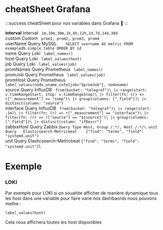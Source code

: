 # cheatSheet  Grafana
:::success
cheatSheet pour nos variables dans Grafana :tada:
:::

**interval**	Interval		``` 1m,10m,30m,1h,6h,12h,1d,7d,14d,30d```\
custom	Custom		``` prom1, prom2, prom3, prom4```\
userName	Query	MySQL```	SELECT username AS metric FROM exampledb.simple_table ORDER BY id```\
name	Query	Loki	``` label_names()```\
host	Query	Loki	``` label_values(host)```\
job	Query	Loki	``` label_values(job)```\
promNames	Query	Prometheus	``` label_names()```\
promJob	Query	Prometheus	``` label_values(job)```\
promHost	Query	Prometheus	``` label_values(node_uname_info{job="$promJob"}, nodename)```\
source	Query	InfluxDB	``` from(bucket: "telegraf")\
|> range(start: v.timeRangeStart, stop: v.timeRangeStop)\
|> filter(fn: (r) => r["_measurement"] == "snmp")\
|> group(columns: ["_field"])\
|> distinct(column: "source")```\
interface	Query	InfluxDB	``` from(bucket: "telegraf")\
|> range(start: -1m)\
|> filter(fn: (r) => r["_measurement"] == "interface")\
|> filter(fn: (r) => r["source"] == "${source}")\
|> group(columns: ["_field"])\
|> distinct(column: "ifDescr")```\
zabbixHost	Query	Zabbix	```Query Type Host, Group /.*/, Host /.*/\
unit	Query	Elasticsearch-Metricbeat	{"find": "terms", "field": "systemd.unit"}```\
unit	Query	Elasticsearch-Metricbeat	```{"find": "terms", "field": "systemd.unit"}```\

# Exemple

### LOKI

Par exemple pour LOKI si on souahite afficher de manière dynamique tous les host dans une variable pour faire varié nos dashbaords nous pouvons mettre : 

```label_values(host)```

Cela nous affichera toutes les host disponibles 
